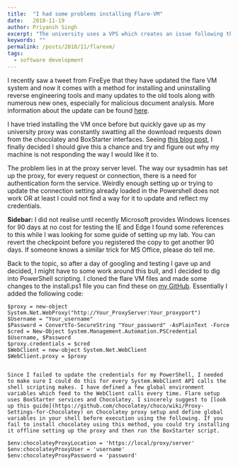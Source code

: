 ```yaml
---
title:  "I had some problems installing Flare-VM"
date:   2018-11-19
author: Priyansh Singh
excerpt: "The university uses a VPS which creates an issue following the Flare-VM installation ..."
keywords: ""
permalink: /posts/2018/11/flarevm/
tags:
  - software development
---
```


I recently saw a tweet from FireEye that they have updated the flare VM system and now it comes with a method for installing and uninstalling reverse engineering tools and many updates to the old tools along with numerous new ones, especially for malicious document analysis. More information about the update can be found [here](https://www.fireeye.com/blog/threat-research/2018/11/flare-vm-update.html).

I have tried installing the VM once before but quickly gave up as my university proxy was constantly swatting all the download requests down from the chocolatey and BoxStarter interfaces. Seeing [this blog post](https://www.fireeye.com/blog/threat-research/2018/11/flare-vm-update.html), I finally decided I should give this a chance and try and figure out why my machine is not responding the way I would like it to.

The problem lies in at the proxy server level. The way our sysadmin has set up the proxy, for every request or connection, there is a need for authentication form the service. Weirdly enough setting up or trying to update the connection setting already loaded in the Powershell does not work OR at least I could not find a way for it to update and reflect my credentials.

**Sidebar:** I did not realise until recently Microsoft provides Windows licenses for 90 days at no cost for testing the IE and Edge I found some references to this while I was looking for some guide of setting up my lab. You can revert the checkpoint before you registered the copy to get another 90 days. If someone knows a similar trick for MS Office, please do tell me.

Back to the topic, so after a day of googling and testing I gave up and decided, I might have to some work around this bull, and I decided to dig into PowerShell scripting. I cloned the flare VM files and made some changes to the install.ps1 file you can find these on [my GitHub](https://github.com/priyanshs/flare-proxy). Essentially I added the following code:

    $proxy = new-object System.Net.WebProxy("http://Your_ProxyServer:Your_proxyport")
    $Username = "Your_username"
    $Password = ConvertTo-SecureString "Your_password" -AsPlainText -Force
    $cred = New-Object System.Management.Automation.PSCredential $Username, $Password
    $proxy.credentials = $cred
    $WebClient = new-object System.Net.WebClient
    $WebClient.proxy = $proxy
    

    Since I failed to update the credentials for my PowerShell, I needed to make sure I could do this for every System.WebClient API calls the shell scripting makes. I have defined a few global environment variables which feed to the WebClient calls every time. Flare setup uses BoxStarter services and Chocolatey. I sincerely suggest to [look up this guide](https://github.com/chocolatey/choco/wiki/Proxy-Settings-for-Chocolatey) on Chocolatey proxy setup and define global variables in your shell before execution using the following. If you fail to install chocolatey using this method, you could try installing it offline setting up the proxy and then run the BoxStarter script.

    $env:chocolateyProxyLocation = 'https://local/proxy/server'
    $env:chocolateyProxyUser = 'username'
    $env:chocolateyProxyPassword = 'password'
